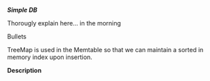 ***Simple DB***


Thorougly explain here... in the morning

Bullets

TreeMap is used in the Memtable so that we can maintain a sorted in memory index upon insertion.

**Description**



